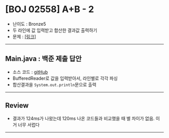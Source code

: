 # \[BOJ 02558\] A+B - 2
- 난이도 : Bronze5
- 두 라인에 값 입력받고 합산한 결과값 출력하기  
- 문제 : <a href="https://www.acmicpc.net/problem/2558" target="_blank">[링크]</a>

---  

## Main.java : 백준 제출 답안

- 소스 코드 : <a href="src/Main.java" target="_blank">gitHub</a>
- BufferedReader로 값을 입력받아서, 라인별로 각각 파싱
- 합산결과을 `System.out.println`문으로 출력
---

## Review
- 결과가 124ms가 나왔는데 120ms 나온 코드들과 비교했을 때 별 차이가 없음. 이거 너무 서럽다

---